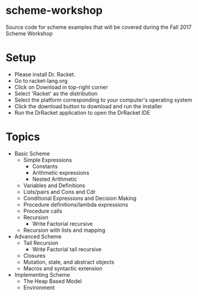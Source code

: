 # scheme-workshop
Source code for scheme examples that will be covered during the Fall 2017 Scheme Workshop

# Setup
- Please install Dr. Racket.
 - Go to racket-lang.org
 - Click on Download in top-right corner
 - Select 'Racket' as the distribution
 - Select the platform corresponding to your computer's operating system
 - Click the download button to download and run the installer
 - Run the DrRacket application to open the DrRacket IDE
 

# Topics

- Basic Scheme
  - Simple Expressions
    - Constants
    - Arithmetic expressions
    - Nested Arithmetic
  - Variables and Definitions
  - Lists/pairs and Cons and Cdr
  - Conditional Expressions and Decision Making
  - Procedure definitions/lambda expressions
  - Procedure calls
  - Recursion
    - Write Factorial recursive
  - Recursion with lists and mapping
- Advanced Scheme
  - Tail Recursion
    - Write Factorial tail recursive
  - Closures
  - Mutation, state, and abstract objects
  - Macros and syntactic extension
- Implementing Scheme
  - The Heap Based Model
  - Environment
